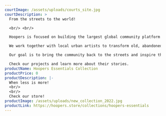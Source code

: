 ```yaml
---
courtImage: /assets/uploads/courts_site.jpg
courtDescription: >
  From the streets to the world!

  <br/> <br/>

  Hoopers is focused on building the largest global community platform around the game of basketball.<br/> <br/>

  We work together with local urban artists to transform old, abandoned and damaged courts into new and iconic places in the cities.<br/> <br/>

  Our goal is to bring the community back to the streets and inspire the next generation of hoopers to fall in love with our game.<br/> <br/>

  Check our projects and learn more about their stories.
productName: Hoopers Essentials Collection
productPrice: 0
productDescription: |-
  When less is more!
  <br/>
  <br/>
  Check our store!
productImage: /assets/uploads/new_collection_2022.jpg
productLink: https://hoopers.store/collections/hoopers-essentials
---
```

